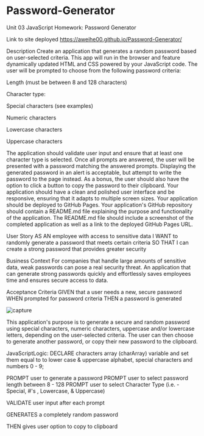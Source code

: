 # Password-Generator

Unit 03 JavaScript Homework: Password Generator

Link to site deployed https://aweihe00.github.io/Password-Generator/

Description
Create an application that generates a random password based on user-selected criteria. This app will run in the browser and feature dynamically updated HTML and CSS powered by your JavaScript code.
The user will be prompted to choose from the following password criteria:

Length (must be between 8 and 128 characters)

Character type:

Special characters (see examples)

Numeric characters

Lowercase characters

Uppercase characters

The application should validate user input and ensure that at least one character type is selected.
Once all prompts are answered, the user will be presented with a password matching the answered prompts. Displaying the generated password in an alert is acceptable, but attempt to write the password to the page instead.
As a bonus, the user should also have the option to click a button to copy the password to their clipboard.
Your application should have a clean and polished user interface and be responsive, ensuring that it adapts to multiple screen sizes.
Your application should be deployed to GitHub Pages.
Your application's GitHub repository should contain a README.md file explaining the purpose and functionality of the application. The README.md file should include a screenshot of the completed application as well as a link to the deployed GitHub Pages URL.

User Story
AS AN employee with access to sensitive data
I WANT to randomly generate a password that meets certain criteria
SO THAT I can create a strong password that provides greater security

Business Context
For companies that handle large amounts of sensitive data, weak passwords can pose a real security threat. An application that can generate strong passwords quickly and effortlessly saves employees time and ensures secure access to data.

Acceptance Criteria
GIVEN that a user needs a new, secure password
WHEN prompted for password criteria
THEN a password is generated

![capture](https://user-images.githubusercontent.com/56567819/69487769-2c6ad880-0e25-11ea-8092-267396a64836.png)


This application's purpose is to generate a secure and random password using special characters, numeric characters, uppercase and/or lowercase letters, depending on the user-selected criteria. The user can then choose to generate another password, or copy their new password to the clipboard.

JavaScriptLogic: DECLARE characters array (charArray) variable and set them equal to to lower case & uppercase alphabet, special characters and numbers 0 - 9;

PROMPT user to generate a password
PROMPT user to select password length between 8 - 128
PROMPT user to select Character Type (i.e. - Special, #'s , Lowercase, & Uppercase)

VALIDATE user input after each prompt

GENERATES a completely random password

THEN gives user option to copy to clipboard
